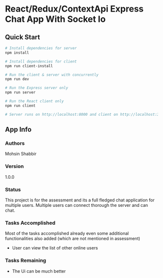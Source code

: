 # React/Redux/ContextApi  Express Chat App With Socket Io

## Quick Start

``` bash
# Install dependencies for server
npm install

# Install dependencies for client
npm run client-install

# Run the client & server with concurrently
npm run dev

# Run the Express server only
npm run server

# Run the React client only
npm run client

# Server runs on http://localhost:8000 and client on http://localhost:3000
```

## App Info

### Authors

Mohsin Shabbir

### Version

1.0.0

### Status
This project is for the assessment and its a full fledged chat application for multiple users. Multiple users can connect thorough the server and can chat.

### Tasks Accomplished
Most of the tasks accomplished already even some additional functionalities also added (which are not mentioned in assessment)

 - User can view the list of other online users

### Tasks Remaining
- The Ui can be much better
